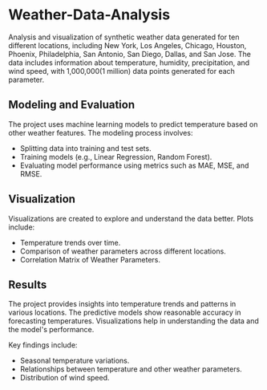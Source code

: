 # Weather-Data-Analysis
Analysis and visualization of synthetic weather data generated for ten different locations, including New York, Los Angeles, Chicago, Houston, Phoenix, Philadelphia, San Antonio, San Diego, Dallas, and San Jose. The data includes information about temperature, humidity, precipitation, and wind speed, with 1,000,000(1 million) data points generated for each parameter.

## Modeling and Evaluation
The project uses machine learning models to predict temperature based on other weather features. The modeling process involves:
- Splitting data into training and test sets.
- Training models (e.g., Linear Regression, Random Forest).
- Evaluating model performance using metrics such as MAE, MSE, and RMSE.

## Visualization

Visualizations are created to explore and understand the data better. Plots include:
- Temperature trends over time.
- Comparison of weather parameters across different locations.
- Correlation Matrix of Weather Parameters.

## Results
The project provides insights into temperature trends and patterns in various locations. The predictive models show reasonable accuracy in forecasting temperatures. Visualizations help in understanding the data and the model's performance.

Key findings include:
- Seasonal temperature variations.
- Relationships between temperature and other weather parameters.
- Distribution of wind speed.
